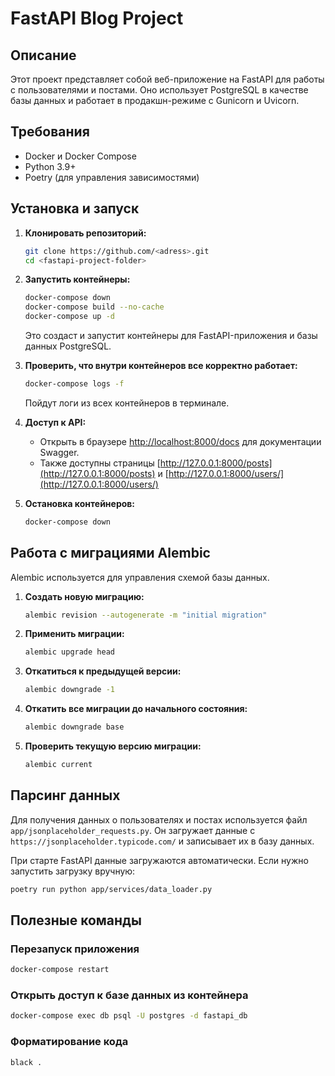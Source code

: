 # FastAPI Blog Project

## Описание
Этот проект представляет собой веб-приложение на FastAPI для работы с пользователями и постами. Оно использует PostgreSQL в качестве базы данных и работает в продакшн-режиме с Gunicorn и Uvicorn.

## Требования
- Docker и Docker Compose
- Python 3.9+
- Poetry (для управления зависимостями)

## Установка и запуск

1. **Клонировать репозиторий:**
   ```sh
   git clone https://github.com/<adress>.git
   cd <fastapi-project-folder>
   ```

2. **Запустить контейнеры:**
   ```sh
   docker-compose down                                   
   docker-compose build --no-cache
   docker-compose up -d
   ```
   Это создаст и запустит контейнеры для FastAPI-приложения и базы данных PostgreSQL.

3. **Проверить, что внутри контейнеров все корректно работает:**
   ```sh
   docker-compose logs -f
   ```
   Пойдут логи из всех контейнеров в терминале.

4. **Доступ к API:**
   - Открыть в браузере [http://localhost:8000/docs](http://localhost:8000/docs) для документации Swagger.
   - Также доступны страницы [http://127.0.0.1:8000/posts](http://127.0.0.1:8000/posts) и [http://127.0.0.1:8000/users/](http://127.0.0.1:8000/users/)

5. **Остановка контейнеров:**
   ```sh
   docker-compose down
   ```

## Работа с миграциями Alembic
Alembic используется для управления схемой базы данных.

1. **Создать новую миграцию:**
   ```sh
   alembic revision --autogenerate -m "initial migration"
   ```

2. **Применить миграции:**
   ```sh
   alembic upgrade head
   ```

3. **Откатиться к предыдущей версии:**
   ```sh
   alembic downgrade -1
   ```

4. **Откатить все миграции до начального состояния:**
   ```sh
   alembic downgrade base
   ```

5. **Проверить текущую версию миграции:**
   ```sh
   alembic current
   ```

## Парсинг данных
Для получения данных о пользователях и постах используется файл `app/jsonplaceholder_requests.py`. Он загружает данные с `https://jsonplaceholder.typicode.com/` и записывает их в базу данных.

При старте FastAPI данные загружаются автоматически.
Если нужно запустить загрузку вручную:
```sh
poetry run python app/services/data_loader.py
```

## Полезные команды

### **Перезапуск приложения**
```sh
docker-compose restart
```

### **Открыть доступ к базе данных из контейнера**
```sh
docker-compose exec db psql -U postgres -d fastapi_db
```

### **Форматирование кода**
```sh
black .
```